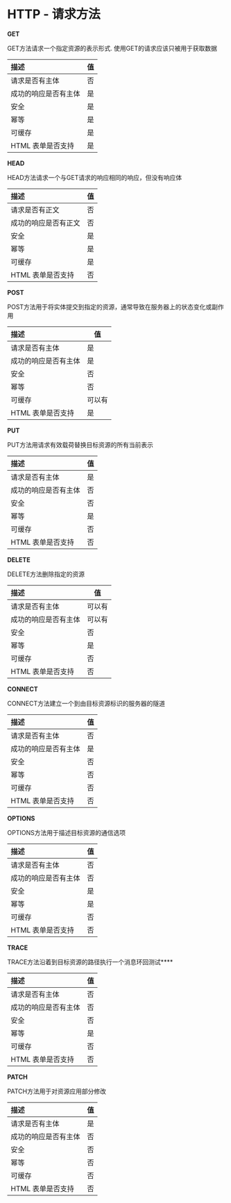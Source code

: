# HTTP - 请求方法

**GET**

GET方法请求一个指定资源的表示形式. 使用GET的请求应该只被用于获取数据

| 描述                 | 值   |
| :------------------- | ---- |
| 请求是否有主体       | 否   |
| 成功的响应是否有主体 | 是   |
| 安全                 | 是   |
| 幂等                 | 是   |
| 可缓存               | 是   |
| HTML 表单是否支持    | 是   |



**HEAD**

HEAD方法请求一个与GET请求的响应相同的响应，但没有响应体

| 描述                 | 值   |
| :------------------- | ---- |
| 请求是否有正文       | 否   |
| 成功的响应是否有正文 | 否   |
| 安全                 | 是   |
| 幂等                 | 是   |
| 可缓存               | 是   |
| HTML 表单是否支持    | 否   |



**POST**

POST方法用于将实体提交到指定的资源，通常导致在服务器上的状态变化或副作用

| 描述                 | 值     |
| :------------------- | ------ |
| 请求是否有主体       | 是     |
| 成功的响应是否有主体 | 是     |
| 安全                 | 否     |
| 幂等                 | 否     |
| 可缓存               | 可以有 |
| HTML 表单是否支持    | 是     |



**PUT**

PUT方法用请求有效载荷替换目标资源的所有当前表示

| 描述                 | 值   |
| :------------------- | ---- |
| 请求是否有主体       | 是   |
| 成功的响应是否有主体 | 否   |
| 安全                 | 否   |
| 幂等                 | 是   |
| 可缓存               | 否   |
| HTML 表单是否支持    | 否   |



**DELETE**

DELETE方法删除指定的资源

| 描述                 | 值     |
| :------------------- | ------ |
| 请求是否有主体       | 可以有 |
| 成功的响应是否有主体 | 可以有 |
| 安全                 | 否     |
| 幂等                 | 是     |
| 可缓存               | 否     |
| HTML 表单是否支持    | 否     |



**CONNECT**

CONNECT方法建立一个到由目标资源标识的服务器的隧道

| 描述                 | 值   |
| :------------------- | ---- |
| 请求是否有主体       | 否   |
| 成功的响应是否有主体 | 是   |
| 安全                 | 否   |
| 幂等                 | 否   |
| 可缓存               | 否   |
| HTML 表单是否支持    | 否   |



**OPTIONS**

OPTIONS方法用于描述目标资源的通信选项

| 描述                 | 值   |
| :------------------- | ---- |
| 请求是否有主体       | 否   |
| 成功的响应是否有主体 | 否   |
| 安全                 | 是   |
| 幂等                 | 是   |
| 可缓存               | 否   |
| HTML 表单是否支持    | 否   |



**TRACE**

TRACE方法沿着到目标资源的路径执行一个消息环回测试****

| 描述                 | 值   |
| :------------------- | ---- |
| 请求是否有主体       | 否   |
| 成功的响应是否有主体 | 否   |
| 安全                 | 否   |
| 幂等                 | 是   |
| 可缓存               | 否   |
| HTML 表单是否支持    | 否   |



**PATCH**

PATCH方法用于对资源应用部分修改

| 描述                 | 值   |
| :------------------- | ---- |
| 请求是否有主体       | 是   |
| 成功的响应是否有主体 | 否   |
| 安全                 | 否   |
| 幂等                 | 否   |
| 可缓存               | 否   |
| HTML 表单是否支持    | 否   |